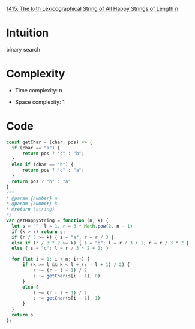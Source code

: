 [1415. The k-th Lexicographical String of All Happy Strings of Length n](https://leetcode.com/problems/the-k-th-lexicographical-string-of-all-happy-strings-of-length-n/description/)

# Intuition
binary search

# Complexity
- Time complexity: n
<!-- Add your time complexity here, e.g. $$O(n)$$ -->

- Space complexity: 1
<!-- Add your space complexity here, e.g. $$O(n)$$ -->

# Code
```javascript []
const getChar = (char, pos) => {
  if (char == "a") {
      return pos ? "c" : "b";
  }
  else if (char == "b") {
      return pos ? "c" : "a";
  }
  return pos ? "b" : "a"
}
/**
* @param {number} n
* @param {number} k
* @return {string}
*/
var getHappyString = function (n, k) {
  let s = "", l = 1, r = 3 * Math.pow(2, n - 1)
  if (k > r) return s;
  if (r / 3 >= k) { s = "a"; r = r / 3 }
  else if (r / 3 * 2 >= k) { s = "b"; l = r / 3 + 1; r = r / 3 * 2 }
  else { s = "c"; l = r / 3 * 2 + 1; }

  for (let i = 1; i < n; i++) {
      if (k >= l && k < l + (r - l + 1) / 2) {
          r -= (r - l + 1) / 2
          s += getChar(s[i - 1], 0)
      }
      else {
          l += (r - l + 1) / 2
          s += getChar(s[i - 1], 1)
      }
  }
  return s
};
```
